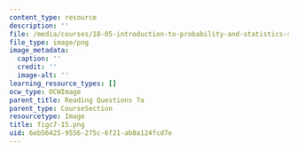 ```yaml
---
content_type: resource
description: ''
file: /media/courses/18-05-introduction-to-probability-and-statistics-spring-2014/6eb564259556275c6f21ab8a124fcd7e_figc7-15.png
file_type: image/png
image_metadata:
  caption: ''
  credit: ''
  image-alt: ''
learning_resource_types: []
ocw_type: OCWImage
parent_title: Reading Questions 7a
parent_type: CourseSection
resourcetype: Image
title: figc7-15.png
uid: 6eb56425-9556-275c-6f21-ab8a124fcd7e
---
```

